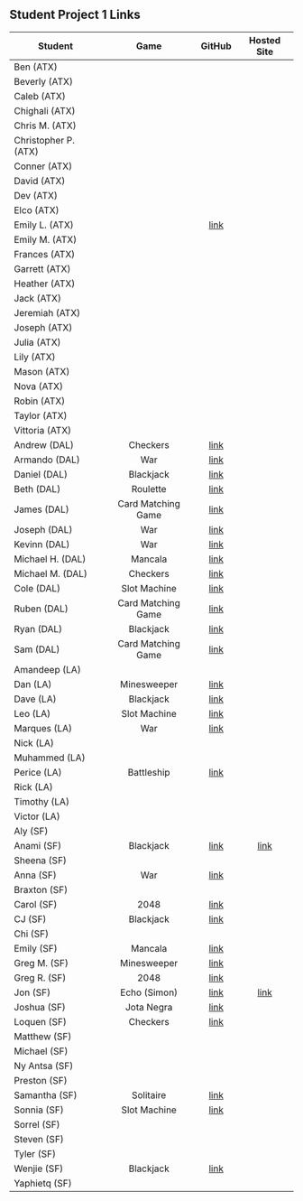 ## Student Project 1 Links

| Student | Game | GitHub | Hosted Site |
|---|:---:|:---:|:---:|
| Ben (ATX) |  |  |  |
| Beverly (ATX) |  |  |  |
| Caleb (ATX) |  |  |  |
| Chighali (ATX) |  |  |  |
| Chris M. (ATX) |  |  |  |
| Christopher P. (ATX) |  |  |  |
| Conner (ATX) |  |  |  |
| David (ATX) |  |  |  |
| Dev (ATX) |  |  |  |
| Elco (ATX) |  |  |  |
| Emily L. (ATX) |  | [link](https://github.com/emgrebe/Unit-1-Project) |  |
| Emily M. (ATX) |  |  |  |
| Frances (ATX) |  |  |  |
| Garrett (ATX) |  |  |  |
| Heather (ATX) |  |  |  |
| Jack (ATX) |  |  |  |
| Jeremiah (ATX) |  |  |  |
| Joseph (ATX) |  |  |  |
| Julia (ATX) |  |  |  |
| Lily (ATX) |  |  |  |
| Mason (ATX) |  |  |  |
| Nova (ATX) |  |  |  |
| Robin (ATX) |  |  |  |
| Taylor (ATX) |  |  |  |
| Vittoria (ATX) |  |  |  |
| Andrew (DAL) | Checkers | [link](https://github.com/atheismann/checkers/tree/development/) |  |
| Armando (DAL) | War | [link](https://github.com/Drag49487Jr/War-Game) |  |
| Daniel (DAL) | Blackjack | [link](https://github.com/dc3430/BlackJack) |  |
| Beth (DAL) | Roulette | [link](https://github.com/bethsmith0623/Roulette) |  |
| James (DAL) | Card Matching Game | [link](https://github.com/newmediarecordings/myproject1) |  |
| Joseph (DAL) | War | [link](https://github.com/Jhunted/myproject1) |  |
| Kevinn (DAL) | War | [link](https://github.com/kevinnarbas/war-game-project1) |  |
| Michael H. (DAL) | Mancala | [link](https://github.com/mhinte91/ProjectOne) |  |
| Michael M. (DAL) | Checkers | [link](https://github.com/Mad-Hatter-1865/Checkers) |  |
| Cole (DAL) | Slot Machine | [link](https://github.com/41Holmes41/myproject1) |  |
| Ruben (DAL) | Card Matching Game | [link](https://github.com/rcaceres1/MatchingGame1) |  |
| Ryan (DAL) | Blackjack | [link](https://github.com/RyanPGeorge/project1-blackjack) |  |
| Sam (DAL) | Card Matching Game | [link](https://github.com/samiduara/Snake-Game) |  |
| Amandeep (LA) |  |  |  |
| Dan (LA) | Minesweeper | [link](https://github.com/seagrendaniel/Mime-Sweeper) |  |
| Dave (LA) | Blackjack | [link](https://github.com/davekoncsol/black-jack) |  |
| Leo (LA) | Slot Machine | [link](https://github.com/leonelRos/Slot-machine) |  |
| Marques (LA) | War | [link](https://github.com/Mjsmith30/THE-GAME-OF-WAR) |  |
| Nick (LA) |  |  |  |
| Muhammed (LA) |  |  |  |
| Perice (LA) | Battleship | [link](https://github.com/perice-pope/Battle-Assembly_4_000) |  |
| Rick (LA) |  |  |  |
| Timothy (LA) |  |  |  |
| Victor (LA) |  |  |  |
| Aly (SF) |  |  |  |
| Anami (SF) | Blackjack | [link](https://github.com/anami-sf/blackjack-v2) | [link](https://anami-sf.github.io/blackjack-v2/) |
| Sheena (SF) |  |  |  |
| Anna (SF) | War | [link](https://github.com/1anya1/War) |  |
| Braxton (SF) |  |  |  |
| Carol (SF) | 2048 | [link](https://github.com/carolsand/TwentyFoutyEight) |  |
| CJ (SF) | Blackjack | [link](https://github.com/cjs83/blackjack) |  |
| Chi (SF) |  |  |  |
| Emily (SF) | Mancala | [link](https://github.com/emilyc729/mancala) |  |
| Greg M. (SF) | Minesweeper | [link](https://github.com/g-merrill/project-1) |  |
| Greg R. (SF) | 2048 | [link](https://github.com/franics925/2048) |  |
| Jon (SF) | Echo (Simon) | [link](https://github.com/simpleCodify/Project-Echo) | [link](https://simplecodify.github.io/Project-Echo/) |
| Joshua (SF) | Jota Negra | [link](https://github.com/jusselman/jotaNegra) |  |
| Loquen (SF) | Checkers | [link](https://github.com/Loquen/checkers) |  |
| Matthew (SF) |  |  |  |
| Michael (SF) |  |  |  |
| Ny Antsa (SF) |  |  |  |
| Preston (SF) |  |  |  |
| Samantha (SF) | Solitaire | [link](https://github.com/Samantha2233/Solitaire) |  |
| Sonnia (SF) | Slot Machine | [link](https://github.com/brownbugz/slotmachine) |  |
| Sorrel (SF) |  |  |  |
| Steven (SF) |  |  |  |
| Tyler (SF) |  |  |  |
| Wenjie (SF) | Blackjack | [link](https://github.com/wenwenkp/black-jack) |  |
| Yaphietq (SF) |  |  |  |
